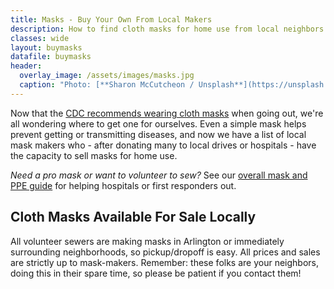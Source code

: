 ```yaml
---
title: Masks - Buy Your Own From Local Makers
description: How to find cloth masks for home use from local neighbors sewing them.
classes: wide
layout: buymasks
datafile: buymasks
header:
  overlay_image: /assets/images/masks.jpg
  caption: "Photo: [**Sharon McCutcheon / Unsplash**](https://unsplash.com/photos/bEDh-PxXZ0c)"
---
```


Now that the [CDC recommends wearing cloth masks](https://www.cdc.gov/coronavirus/2019-ncov/prevent-getting-sick/cloth-face-cover.html) when going out, we're all wondering where to get one for ourselves.  Even a simple mask helps prevent getting or transmitting diseases, and now we have a list of local mask makers who - after donating many to local drives or hospitals - have the capacity to sell masks for home use.


_Need a pro mask or want to volunteer to sew?_ See our [overall mask and PPE guide](/masks/) for helping hospitals or first responders out.

## Cloth Masks Available For Sale Locally

All volunteer sewers are making masks in Arlington or immediately surrounding neighborhoods, so pickup/dropoff is easy.  All prices and sales are strictly up to mask-makers.  Remember: these folks are your neighbors, doing this in their spare time, so please be patient if you contact them!
